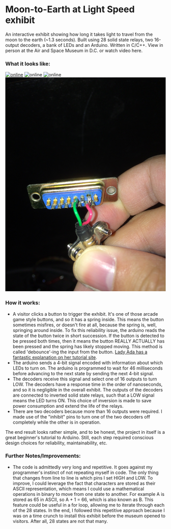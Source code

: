# Moon-to-Earth at Light Speed exhibit
An interactive exhibit showing how long it takes light to travel from the moon to the earth (~1.3 seconds). Built using 28 solid state relays, two 16-output decoders, a bank of LEDs and an Arduino. Written in C/C++. View in person at the Air and Space Museum in D.C. or watch video here.

### What it looks like:
[![online](http://img.youtube.com/vi/TEhxe4j1OAY/0.jpg)](https://youtu.be/TEhxe4j1OAY)
![online](https://github.com/zjin666/NASM-Internship-2015/blob/master/Moon-to-Earth/IMG_0862.JPG)
![online](https://github.com//Portfolio/blob/master/Moon-to-Earth/IMG_7341.JPG)
![online](https://github.com/pjoneja/Portfolio/blob/master/Moon-to-Earth/IMG_7352.JPG)

### How it works:
* A visitor clicks a button to trigger the exhibit. It's one of those arcade game style buttons, and so it has a spring inside. This means the button sometimes misfires, or doesn't fire at all, because the spring is, well, springing around inside. To fix this reliability issue, the arduino reads the state of the button twice in short succession. If the button is detected to be pressed both times, then it means the button REALLY ACTUALLY has been pressed and the spring has likely stopped moving. This method is called 'debounce'-ing the input from the button. [Lady Ada has a fantastic explanation on her tutorial site](http://www.ladyada.net/learn/arduino/lesson5.html).
* The arduino sends a 4-bit signal encoded with information about which LEDs to turn on. The arduino is programmed to wait for 46 milliseconds before advancing to the next state by sending the next 4-bit signal. 
* The decoders receive this signal and select one of 16 outputs to turn LOW. The decoders have a response time in the order of nanoseconds, and so it is negligible in the overall exhibit. The outputs of the decoders are connected to inverted solid state relays, such that a LOW signal means the LED turns ON. This choice of inversion is made to save power consumption and extend the life of the relays. 
* There are two decoders because more than 16 outputs were required. I made use of the "inhibit" pins to turn one of the two decoders off completely while the other is in operation. 

The end result looks rather simple, and to be honest, the project in itself is a great beginner's tutorial to Arduino. Still, each step required conscious design choices for reliability, maintainability, etc. 

### Further Notes/Improvements:
* The code is admittedly very long and repetitive. It goes against my programmer's instinct of not repeating myself in code. The only thing that changes from line to line is which pins I set HIGH and LOW.
To improve, I could leverage the fact that characters are stored as their ASCII representation, which means I could use a mathematical operations in binary to move from one state to another. For example A is stored as 65 in ASCII, so A + 1 = 66, which is also known as B. 
This feature could be useful in a for loop, allowing me to iterate through each of the 28 states. 
In the end, I followed this repetitive approach because I was on a time crunch to install this exhibit before the museum opened to visitors. After all, 28 states are not that many.
